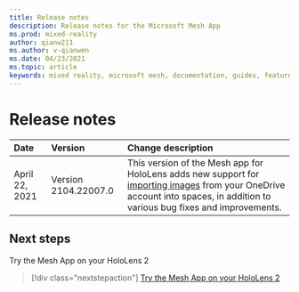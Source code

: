```yaml
---
title: Release notes
description: Release notes for the Microsoft Mesh App
ms.prod: mixed-reality
author: qianw211
ms.author: v-qianwen
ms.date: 04/23/2021
ms.topic: article
keywords: mixed reality, microsoft mesh, documentation, guides, features, holograms, spaces
---
```


# Release notes

| Date          | Version           | Change description  |
| :------------ |:-------------| :----------- |
| April 22, 2021  | Version 2104.22007.0 | This version of the Mesh app for HoloLens adds new support for [importing images](https://docs.microsoft.com/mesh/mesh-app/use-mesh#import-content) from your OneDrive account into spaces, in addition to various bug fixes and improvements. |

## Next steps

Try the Mesh App on your HoloLens 2

   > [!div class="nextstepaction"]
   > [Try the Mesh App on your HoloLens 2](index.md)